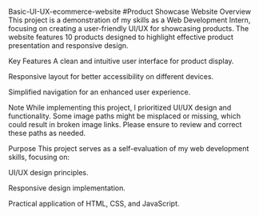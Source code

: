 Basic-UI-UX-ecommerce-website
#Product Showcase Website
Overview
This project is a demonstration of my skills as a Web Development Intern, focusing on creating a user-friendly UI/UX for showcasing products. The website features 10 products designed to highlight effective product presentation and responsive design.

Key Features
A clean and intuitive user interface for product display.

Responsive layout for better accessibility on different devices.

Simplified navigation for an enhanced user experience.

Note
While implementing this project, I prioritized UI/UX design and functionality. Some image paths might be misplaced or missing, which could result in broken image links. Please ensure to review and correct these paths as needed.

Purpose
This project serves as a self-evaluation of my web development skills, focusing on:

UI/UX design principles.

Responsive design implementation.

Practical application of HTML, CSS, and JavaScript.
